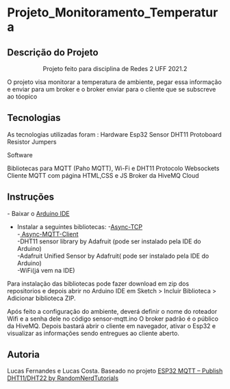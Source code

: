 # Projeto_Monitoramento_Temperatura
<h2> Descrição do Projeto </h2>
<p align="center">Projeto feito para disciplina de Redes 2 UFF 2021.2</p>
<p>O projeto visa monitorar a temperatura de ambiente, pegar essa informação e enviar para um broker e o broker enviar para o cliente que se subscreve ao tóopico</p>

<h2> Tecnologias </h2>
<p>As tecnologias utilizadas foram :
Hardware
Esp32
Sensor DHT11  
Protoboard
Resistor 
Jumpers

Software

Bibliotecas para MQTT (Paho MQTT), Wi-Fi e DHT11
Protocolo Websockets
Cliente MQTT com página HTML,CSS e JS
Broker da HiveMQ Cloud

</p>

<h2> Instruções </h2>
<p >
- Baixar o <a href="https://www.arduino.cc/en/software">Arduino IDE</a>

- Instalar a seguintes bibliotecas:
  -<a href="https://github.com/me-no-dev/AsyncTCP">Async-TCP</a> </br>
  -<a href="https://github.com/marvinroger/async-mqtt-client"> Async-MQTT-Client</a> </br>
  -DHT11 sensor library by Adafruit (pode ser instalado pela IDE do Arduino)</br>
  -Adafruit Unified Sensor by Adafruit( pode ser instalado pela IDE do Arduino)</br>
  -WiFi(já vem na IDE)</br>

Para instalação das bibliotecas pode fazer download em zip dos repositorios e depois abrir no Arduino IDE em Sketch > Incluir Biblioteca > Adicionar biblioteca ZIP.
</p>

<p>
  Após feito a configuração do ambiente, deverá definir o nome do roteador Wifi e a senha dele no código sensor-mqtt.ino
  O broker padrão é o público da HiveMQ.
  Depois bastará abrir o cliente em navegador, ativar o Esp32 e visualizar as informações sendo entregues ao cliente aberto.
</p>

<h2> Autoria </h2>
<p>
Lucas Fernandes e Lucas Costa.
Baseado no projeto <a href="https://randomnerdtutorials.com/esp32-mqtt-publish-dht11-dht22-arduino/#:~:text=The%20ESP32%20is%20publishing%20temperature,topics%20and%20receive%20the%20readings.">ESP32 MQTT – Publish DHT11/DHT22 by RandomNerdTutorials</a>
</p>
